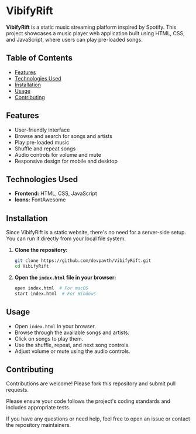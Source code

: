 # VibifyRift

**VibifyRift** is a static music streaming platform inspired by Spotify. This project showcases a music player web application built using HTML, CSS, and JavaScript, where users can play pre-loaded songs.

## Table of Contents

- [Features](#features)
- [Technologies Used](#technologies-used)
- [Installation](#installation)
- [Usage](#usage)
- [Contributing](#contributing)
<!-- [Screenshots](#screenshots) -->
<!-- [License](#license) -->
<!-- [Contact](#contact) -->

## Features

- User-friendly interface
- Browse and search for songs and artists
- Play pre-loaded music
- Shuffle and repeat songs
- Audio controls for volume and mute
- Responsive design for mobile and desktop

## Technologies Used

- **Frontend:** HTML, CSS, JavaScript
- **Icons:** FontAwesome 

## Installation

Since VibifyRift is a static website, there's no need for a server-side setup. You can run it directly from your local file system.

1. **Clone the repository:**
    ```bash
    git clone https://github.com/devpavth/VibifyRift.git
    cd VibifyRift
    ```

2. **Open the `index.html` file in your browser:**
    ```bash
    open index.html  # For macOS
    start index.html  # For Windows
    ```

## Usage

- Open `index.html` in your browser.
- Browse through the available songs and artists.
- Click on songs to play them.
- Use the shuffle, repeat, and next song controls.
- Adjust volume or mute using the audio controls.

<!-- ## Screenshots

![Homepage](path/to/homepage-screenshot.png)
*Description of the homepage*

![Music Player](path/to/music-player-screenshot.png)
*Description of the music player feature*  -->

## Contributing

Contributions are welcome! Please fork this repository and submit pull requests.

Please ensure your code follows the project's coding standards and includes appropriate tests.

If you have any questions or need help, feel free to open an issue or contact the repository maintainers.

